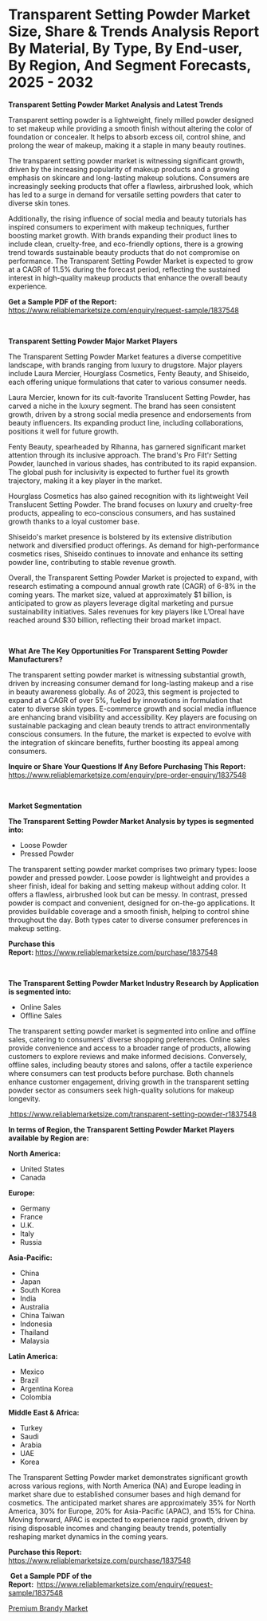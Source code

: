 <p><h1>Transparent Setting Powder Market Size, Share & Trends Analysis Report By Material, By Type, By End-user, By Region, And Segment Forecasts, 2025 - 2032</h1></p><p><strong>Transparent Setting Powder Market Analysis and Latest Trends</strong></p>
<p><p>Transparent setting powder is a lightweight, finely milled powder designed to set makeup while providing a smooth finish without altering the color of foundation or concealer. It helps to absorb excess oil, control shine, and prolong the wear of makeup, making it a staple in many beauty routines. </p><p>The transparent setting powder market is witnessing significant growth, driven by the increasing popularity of makeup products and a growing emphasis on skincare and long-lasting makeup solutions. Consumers are increasingly seeking products that offer a flawless, airbrushed look, which has led to a surge in demand for versatile setting powders that cater to diverse skin tones. </p><p>Additionally, the rising influence of social media and beauty tutorials has inspired consumers to experiment with makeup techniques, further boosting market growth. With brands expanding their product lines to include clean, cruelty-free, and eco-friendly options, there is a growing trend towards sustainable beauty products that do not compromise on performance. The Transparent Setting Powder Market is expected to grow at a CAGR of 11.5% during the forecast period, reflecting the sustained interest in high-quality makeup products that enhance the overall beauty experience.</p></p>
<p><strong>Get a Sample PDF of the Report:&nbsp;</strong> <a href="https://www.reliablemarketsize.com/enquiry/request-sample/1837548?utm_campaign=3092&utm_medium=2&utm_source=Github&utm_content=ia&utm_term=05042025&utm_id=transparent-setting-powder">https://www.reliablemarketsize.com/enquiry/request-sample/1837548</a></p>
<p>&nbsp;</p>
<p><strong>Transparent Setting Powder Major Market Players</strong></p>
<p><p>The Transparent Setting Powder Market features a diverse competitive landscape, with brands ranging from luxury to drugstore. Major players include Laura Mercier, Hourglass Cosmetics, Fenty Beauty, and Shiseido, each offering unique formulations that cater to various consumer needs.</p><p>Laura Mercier, known for its cult-favorite Translucent Setting Powder, has carved a niche in the luxury segment. The brand has seen consistent growth, driven by a strong social media presence and endorsements from beauty influencers. Its expanding product line, including collaborations, positions it well for future growth.</p><p>Fenty Beauty, spearheaded by Rihanna, has garnered significant market attention through its inclusive approach. The brand's Pro Filt'r Setting Powder, launched in various shades, has contributed to its rapid expansion. The global push for inclusivity is expected to further fuel its growth trajectory, making it a key player in the market.</p><p>Hourglass Cosmetics has also gained recognition with its lightweight Veil Translucent Setting Powder. The brand focuses on luxury and cruelty-free products, appealing to eco-conscious consumers, and has sustained growth thanks to a loyal customer base.</p><p>Shiseido's market presence is bolstered by its extensive distribution network and diversified product offerings. As demand for high-performance cosmetics rises, Shiseido continues to innovate and enhance its setting powder line, contributing to stable revenue growth.</p><p>Overall, the Transparent Setting Powder Market is projected to expand, with research estimating a compound annual growth rate (CAGR) of 6-8% in the coming years. The market size, valued at approximately $1 billion, is anticipated to grow as players leverage digital marketing and pursue sustainability initiatives. Sales revenues for key players like L’Oreal have reached around $30 billion, reflecting their broad market impact.</p></p>
<p>&nbsp;</p>
<p><strong>What Are The Key Opportunities For Transparent Setting Powder Manufacturers?</strong></p>
<p><p>The transparent setting powder market is witnessing substantial growth, driven by increasing consumer demand for long-lasting makeup and a rise in beauty awareness globally. As of 2023, this segment is projected to expand at a CAGR of over 5%, fueled by innovations in formulation that cater to diverse skin types. E-commerce growth and social media influence are enhancing brand visibility and accessibility. Key players are focusing on sustainable packaging and clean beauty trends to attract environmentally conscious consumers. In the future, the market is expected to evolve with the integration of skincare benefits, further boosting its appeal among consumers.</p></p>
<p><strong>Inquire or Share Your Questions If Any Before Purchasing This Report:</strong> <a href="https://www.reliablemarketsize.com/enquiry/pre-order-enquiry/1837548?utm_campaign=3092&utm_medium=2&utm_source=Github&utm_content=ia&utm_term=05042025&utm_id=transparent-setting-powder">https://www.reliablemarketsize.com/enquiry/pre-order-enquiry/1837548</a></p>
<p>&nbsp;</p>
<p><strong>Market Segmentation</strong></p>
<p><strong>The Transparent Setting Powder Market Analysis by types is segmented into:</strong></p>
<p><ul><li>Loose Powder</li><li>Pressed Powder</li></ul></p>
<p><p>The transparent setting powder market comprises two primary types: loose powder and pressed powder. Loose powder is lightweight and provides a sheer finish, ideal for baking and setting makeup without adding color. It offers a flawless, airbrushed look but can be messy. In contrast, pressed powder is compact and convenient, designed for on-the-go applications. It provides buildable coverage and a smooth finish, helping to control shine throughout the day. Both types cater to diverse consumer preferences in makeup setting.</p></p>
<p><strong>Purchase this Report:&nbsp;</strong><a href="https://www.reliablemarketsize.com/purchase/1837548?utm_campaign=3092&utm_medium=2&utm_source=Github&utm_content=ia&utm_term=05042025&utm_id=transparent-setting-powder">https://www.reliablemarketsize.com/purchase/1837548</a></p>
<p>&nbsp;</p>
<p><strong>The Transparent Setting Powder Market Industry Research by Application is segmented into:</strong></p>
<p><ul><li>Online Sales</li><li>Offline Sales</li></ul></p>
<p><p>The transparent setting powder market is segmented into online and offline sales, catering to consumers' diverse shopping preferences. Online sales provide convenience and access to a broader range of products, allowing customers to explore reviews and make informed decisions. Conversely, offline sales, including beauty stores and salons, offer a tactile experience where consumers can test products before purchase. Both channels enhance customer engagement, driving growth in the transparent setting powder sector as consumers seek high-quality solutions for makeup longevity.</p></p>
<p><a href="https://www.reliablemarketsize.com/transparent-setting-powder-r1837548?utm_campaign=3092&utm_medium=2&utm_source=Github&utm_content=ia&utm_term=05042025&utm_id=transparent-setting-powder">&nbsp;https://www.reliablemarketsize.com/transparent-setting-powder-r1837548</a></p>
<p><strong>In terms of Region, the Transparent Setting Powder Market Players available by Region are:</strong></p>
<p>
    <p> <strong> North America: </strong>
        <ul>
            <li>United States</li>
            <li>Canada</li>
        </ul>
        </p> 
    <p> <strong> Europe: </strong>
        <ul>
            <li>Germany</li>
            <li>France</li>
            <li>U.K.</li>
            <li>Italy</li>
            <li>Russia</li>
        </ul>
        </p> 
    <p> <strong> Asia-Pacific: </strong>
        <ul>
            <li>China</li>
            <li>Japan</li>
            <li>South Korea</li>
            <li>India</li>
            <li>Australia</li>
            <li>China Taiwan</li>
            <li>Indonesia</li>
            <li>Thailand</li>
            <li>Malaysia</li>
        </ul>
        </p> 
    <p> <strong> Latin America: </strong>
        <ul>
            <li>Mexico</li>
            <li>Brazil</li>
            <li>Argentina Korea</li>
            <li>Colombia</li>
        </ul>
        </p> 
    <p> <strong> Middle East & Africa: </strong>
        <ul>
            <li>Turkey</li>
            <li>Saudi</li>
            <li>Arabia</li>
            <li>UAE</li>
            <li>Korea</li>
        </ul>
    </p>
    </p>
<p><p>The Transparent Setting Powder market demonstrates significant growth across various regions, with North America (NA) and Europe leading in market share due to established consumer bases and high demand for cosmetics. The anticipated market shares are approximately 35% for North America, 30% for Europe, 20% for Asia-Pacific (APAC), and 15% for China. Moving forward, APAC is expected to experience rapid growth, driven by rising disposable incomes and changing beauty trends, potentially reshaping market dynamics in the coming years.</p></p>
<p><strong>Purchase this Report: </strong><a href="https://www.reliablemarketsize.com/purchase/1837548?utm_campaign=3092&utm_medium=2&utm_source=Github&utm_content=ia&utm_term=05042025&utm_id=transparent-setting-powder">https://www.reliablemarketsize.com/purchase/1837548</a></p>
<p>&nbsp;<strong>Get a Sample PDF of the Report:&nbsp;&nbsp;</strong><a href="https://www.reliablemarketsize.com/enquiry/request-sample/1837548?utm_campaign=3092&utm_medium=2&utm_source=Github&utm_content=ia&utm_term=05042025&utm_id=transparent-setting-powder">https://www.reliablemarketsize.com/enquiry/request-sample/1837548</a></p>
<p><strong></strong></p>
<p><p><a href="https://github.com/momossidram/Market-Research-Report-List-1/blob/main/premium-brandy-market.md?utm_campaign=3092&utm_medium=2&utm_source=Github&utm_content=ia&utm_term=05042025&utm_id=transparent-setting-powder">Premium Brandy Market</a></p></p>